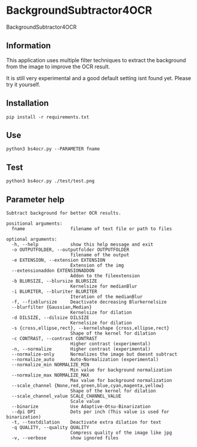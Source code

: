 # BackgroundSubtractor4OCR
BackgroundSubtractor4OCR

## Information
This application uses multiple filter techniques to extract the background from the image to improve the OCR result. 

It is still very experimental and a good default setting isnt found yet. 
Please try it yourself.

## Installation
```
pip install -r requirements.txt
```

## Use 
```
python3 bs4ocr.py --PARAMETER fname
```

## Test
 ```
python3 bs4ocr.py ./test/test.png
```

## Parameter help
```
Subtract background for better OCR results.

positional arguments:
  fname                 filename of text file or path to files

optional arguments:
  -h, --help            show this help message and exit
  -o OUTPUTFOLDER, --outputfolder OUTPUTFOLDER
                        filename of the output
  -e EXTENSION, --extension EXTENSION
                        Extension of the img
  --extensionaddon EXTENSIONADDON
                        Addon to the fileextension
  -b BLURSIZE, --blursize BLURSIZE
                        Kernelsize for medianBlur
  -i BLURITER, --bluriter BLURITER
                        Iteration of the medianBlur
  -f, --fixblursize     Deactivate decreasing Blurkernelsize
  --blurfilter {Gaussian,Median}
                        Kernelsize for dilation
  -d DILSIZE, --dilsize DILSIZE
                        Kernelsize for dilation
  -s {cross,ellipse,rect}, --kernelshape {cross,ellipse,rect}
                        Shape of the kernel for dilation
  -c CONTRAST, --contrast CONTRAST
                        Higher contrast (experimental)
  -n, --normalize       Higher contrast (experimental)
  --normalize-only      Normalizes the image but doesnt subtract
  --normalize_auto      Auto-Normalization (experimental)
  --normalize_min NORMALIZE_MIN
                        Min value for background normalization
  --normalize_max NORMALIZE_MAX
                        Max value for background normalization
  --scale_channel {None,red,green,blue,cyan,magenta,yellow}
                        Shape of the kernel for dilation
  --scale_channel_value SCALE_CHANNEL_VALUE
                        Scale value
  --binarize            Use Adaptive-Otsu-Binarization
  --dpi DPI             Dots per inch (This value is used for binarization)
  -t, --textdilation    Deactivate extra dilation for text
  -q QUALITY, --quality QUALITY
                        Compress quality of the image like jpg
  -v, --verbose         show ignored files
```
